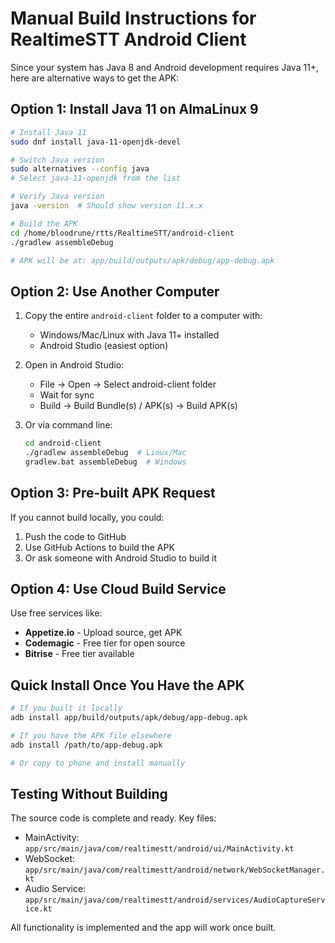 # Manual Build Instructions for RealtimeSTT Android Client

Since your system has Java 8 and Android development requires Java 11+, here are alternative ways to get the APK:

## Option 1: Install Java 11 on AlmaLinux 9

```bash
# Install Java 11
sudo dnf install java-11-openjdk-devel

# Switch Java version
sudo alternatives --config java
# Select java-11-openjdk from the list

# Verify Java version
java -version  # Should show version 11.x.x

# Build the APK
cd /home/bloodrune/rtts/RealtimeSTT/android-client
./gradlew assembleDebug

# APK will be at: app/build/outputs/apk/debug/app-debug.apk
```

## Option 2: Use Another Computer

1. Copy the entire `android-client` folder to a computer with:
   - Windows/Mac/Linux with Java 11+ installed
   - Android Studio (easiest option)

2. Open in Android Studio:
   - File → Open → Select android-client folder
   - Wait for sync
   - Build → Build Bundle(s) / APK(s) → Build APK(s)

3. Or via command line:
   ```bash
   cd android-client
   ./gradlew assembleDebug  # Linux/Mac
   gradlew.bat assembleDebug  # Windows
   ```

## Option 3: Pre-built APK Request

If you cannot build locally, you could:
1. Push the code to GitHub
2. Use GitHub Actions to build the APK
3. Or ask someone with Android Studio to build it

## Option 4: Use Cloud Build Service

Use free services like:
- **Appetize.io** - Upload source, get APK
- **Codemagic** - Free tier for open source
- **Bitrise** - Free tier available

## Quick Install Once You Have the APK

```bash
# If you built it locally
adb install app/build/outputs/apk/debug/app-debug.apk

# If you have the APK file elsewhere
adb install /path/to/app-debug.apk

# Or copy to phone and install manually
```

## Testing Without Building

The source code is complete and ready. Key files:
- MainActivity: `app/src/main/java/com/realtimestt/android/ui/MainActivity.kt`
- WebSocket: `app/src/main/java/com/realtimestt/android/network/WebSocketManager.kt`
- Audio Service: `app/src/main/java/com/realtimestt/android/services/AudioCaptureService.kt`

All functionality is implemented and the app will work once built.